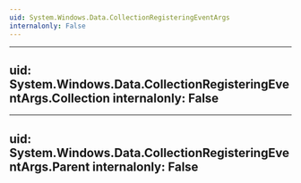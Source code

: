 ```yaml
---
uid: System.Windows.Data.CollectionRegisteringEventArgs
internalonly: False
---
```


---
uid: System.Windows.Data.CollectionRegisteringEventArgs.Collection
internalonly: False
---

---
uid: System.Windows.Data.CollectionRegisteringEventArgs.Parent
internalonly: False
---
